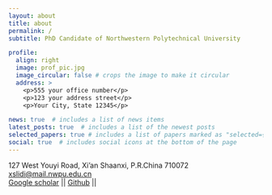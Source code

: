 ```yaml
---
layout: about
title: about
permalink: /
subtitle: PhD Candidate of Northwestern Polytechnical University

profile:
  align: right
  image: prof_pic.jpg
  image_circular: false # crops the image to make it circular
  address: >
    <p>555 your office number</p>
    <p>123 your address street</p>
    <p>Your City, State 12345</p>

news: true  # includes a list of news items
latest_posts: true  # includes a list of the newest posts
selected_papers: true # includes a list of papers marked as "selected={true}"
social: true  # includes social icons at the bottom of the page
---
```


127 West Youyi Road, Xi’an Shaanxi, P.R.China 710072 <br>
xslidi@mail.nwpu.edu.cn <br>
[Google scholar](https://scholar.google.com/citations?user=r6WfS2gAAAAJ) || [Github](https://github.com/xslidi) || 